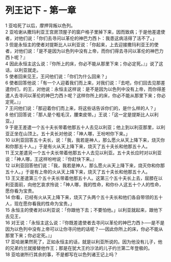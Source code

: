 # 列王记下 - 第一章
  
 1 亚哈死了以后，摩押背叛以色列。  
 2 亚哈谢从撒玛利亚王宫房顶屋子的窗户格子里掉下来，因而致病；于是他差遣使者，对他们说：「你们去寻问以革伦的神巴力西卜：我患这病活得了活不了。」  
 3 但是永恒主的使者对提斯比人以利亚说：「你起来，上去迎接撒玛利亚王的使者，对他们说：「是不是因为以色列中没有上帝，而你们得去寻问以革伦的神巴力西卜呢？』  
 4 因此永恒主这么说：『你所上的床，你必不能从那里下来；你必定死。』」说了这话，以利亚就走。  
 5 使者回来见王，王问他们说：「你们为什么回来？」  
 6 使者回答他说：「有一个人迎着我们而上来，对我们说：『去吧，你们回去见那差遣你们，的王，对他说：永恒主这样说：是不是因为以色列中没有上帝，而你得差遣人去寻问以革伦的神巴力西卜呢？这样你所上的床，你必不能从那里下来；你必定死。』」  
 7 王问他们说：「那迎着你们而上来，将这些话告诉你们的，是什么样的人？」  
 8 他们回答说：「那人是个粗毛汉，腰束皮带。」王说：「这一定是提斯比人以利亚。」  
 9 于是王差遣一个五十夫长带着他那五十人去见以利亚；他上到以利亚那里，以利亚正坐在山顶上。五十夫长对他说：「神人哪，王吩咐你下来。」  
 10 以利亚回答五十夫长，说：「我，我若是神人，那么愿火从天上降下来，烧灭你和你那五十人。」于是有火从天上降下来，烧灭了五十夫长和他那五十人。  
 11 王又差遣另一个五十夫长带着他那五十人去见以利亚。五十夫长应时对以利亚说：「神人哪，王这样吩咐说：『你赶快下来。』  
 12 以利亚回答他们说：「我，我若是神人，那么愿火从天上降下来，烧灭你和你那五十人。」于是有上帝的火从天上降下来，烧灭了五十夫长和他那五十人。  
 13 王又差遣第三个五十夫长带着他那五十人。这第三个五十夫长上去，屈膝在以利亚面前，向他乞哀求怜说：「神人哪，我的性命，和你仆人这五十个人的性命，愿你看为宝贵。  
 14 你看，已经有火从天上降下来，烧灭了头两个五十夫长和他们各自带领的五十人，现在愿你看我的性命为宝贵。」  
 15 永恒主的使者对以利亚说：「你跟他下去；不要怕他。」以利亚就起来，跟他下去见王，  
 16 对王说：「永恒主这么说：『你既差遣使者去寻问以革伦的神巴力西卜──是不是因为以色列中没有上帝可以让你寻问他的话呢？──因此你所上的床，你必不能从那里下来；你必定死。』」  
 17 亚哈谢果然死了，正如永恒主的话，就是以利亚所说的。因为他没有儿子，他的兄弟约兰就接替他作王；那是在犹大王约沙法的儿子约兰第二年登极的。  
 18 亚哈谢所行其余的事，不是都写在以色列诸王记上吗？
